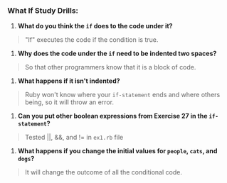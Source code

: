 ### What If Study Drills:

1. **What do you think the `if` does to the code under it?**
>"If" executes the code if the condition is true.
1. **Why does the code under the `if` need to be indented two spaces?**
>So that other programmers know that it is a block of code.
1. **What happens if it isn't indented?**
>Ruby won't know where your `if-statement` ends and where others being, so it will throw an error.
1. **Can you put other boolean expressions from Exercise 27 in the `if-statement`?**
>Tested ||, &&, and != in `ex1.rb` file
1. **What happens if you change the initial values for `people`, `cats`, and `dogs`?**
>It will change the outcome of all the conditional code.
